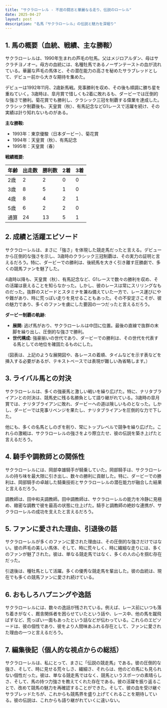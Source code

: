 ```yaml
---
title: "サクラローレル - 不屈の闘志と華麗なる走り、伝説のローレル"
date: 2025-04-27
layout: post
description: "名馬『サクラローレル』の伝説と魅力を深堀り"
---
```


## 1. 馬の概要（血統、戦績、主な勝鞍）

サクラローレルは、1990年生まれの芦毛の牡馬。父はメジロアルダン、母はサクラチヨノオー。母方の血統には、名種牡馬であるノーザンテーストの血が流れている。華麗な芦毛の馬体と、その潜在能力の高さを秘めたサラブレッドとして、デビュー前から大きな期待を集めた。

デビューは1992年11月、2歳新馬戦。見事勝利を収め、その後も順調に勝ち星を重ねていく。3歳時は、皐月賞で惜しくも2着に敗れるも、ダービーでは圧倒的な強さで勝利。菊花賞でも勝利し、クラシック三冠を制覇する偉業を達成した。クラシック制覇後も、天皇賞（秋）、有馬記念などG1レースで活躍を続け、その実績は計り知れないものがある。

**主な勝鞍:**

* 1993年：東京優駿（日本ダービー）、菊花賞
* 1994年：天皇賞（秋）、有馬記念
* 1995年：天皇賞（春）


**戦績概要:**

| 年齢 | 出走数 | 勝利数 | 2着 | 3着 |
|---|---|---|---|---|
| 2歳 | 2 | 2 | 0 | 0 |
| 3歳 | 8 | 5 | 1 | 0 |
| 4歳 | 8 | 4 | 2 | 1 |
| 5歳 | 6 | 2 | 2 | 0 |
| 通算 | 24 | 13 | 5 | 1 |


## 2. 成績と活躍エピソード

サクラローレルは、まさに「強さ」を体現した競走馬だったと言える。デビューから圧倒的な強さを示し、3歳時のクラシック三冠制覇は、その実力の証明と言えるだろう。特に、ダービーでの勝利は、後続馬を大きく引き離す圧勝劇で、多くの競馬ファンを魅了した。

4歳時以降も、天皇賞（秋）、有馬記念など、G1レースで数々の勝利を収め、その活躍は衰えることを知らなかった。しかし、彼のレースは常にスリリングなものだった。抜群のスピードとスタミナを兼ね備えていた一方で、レース運びにやや難があり、時に荒っぽい走りを見せることもあった。その不安定さこそが、彼の魅力であり、多くのファンを虜にした要因の一つだったと言えるだろう。

**ダービー制覇の軌跡:**

* **展開:** 逃げ馬がおり、サクラローレルは中団に位置。最後の直線で抜群の末脚を繰り出し、圧倒的な強さで勝利。
* **世代構成:** 強豪揃いの世代であり、ダービーでの勝利は、その世代を代表する馬としての地位を確固たるものにした。

（図表は、上記のような展開図や、各レースの着順、タイムなどを示す表などを挿入する必要があるが、テキストベースでは表現が難しい為省略します。）


## 3. ライバル馬との対決

サクラローレルは、多くの強豪馬と激しい戦いを繰り広げた。特に、ナリタブライアンとの対決は、競馬史に残る名勝負として語り継がれている。3歳時の皐月賞では、ナリタブライアンに敗れ、ダービーへの道は険しいものとなった。しかし、ダービーでは見事リベンジを果たし、ナリタブライアンを圧倒的な力で下した。

他にも、多くの名馬としのぎを削り、常にトップレベルで競争を繰り広げた。これらの激戦は、サクラローレルの強さをより際立たせ、彼の伝説を築き上げたと言えるだろう。


## 4. 騎手や調教師との関係性

サクラローレルには、岡部幸雄騎手が騎乗していた。岡部騎手は、サクラローレルの持ち味を最大限に引き出し、数々の勝利に貢献した。特に、ダービーでの勝利は、岡部騎手の卓越した騎乗技術とサクラローレルの潜在能力が融合した結果と言えるだろう。

調教師は、田中和夫調教師。田中調教師は、サクラローレルの能力を冷静に見極め、緻密な調教で彼を最高の状態に仕上げた。騎手と調教師の絶妙な連携が、サクラローレルの成功を支えたと言えるだろう。


## 5. ファンに愛された理由、引退後の話

サクラローレルが多くのファンに愛された理由は、その圧倒的な強さだけではない。彼の芦毛の美しい馬体、そして、時に荒々しく、時に繊細な走りには、多くのファンが魅了された。彼は、単なる競走馬ではなく、多くの人の心を掴む存在だった。

引退後は、種牡馬として活躍。多くの優秀な競走馬を輩出した。彼の血統は、現在でも多くの競馬ファンに愛され続けている。


## 6. おもしろハプニングや逸話

サクラローレルには、数々の逸話が残されている。例えば、レース前にいつも落ち着きがなく、厩舎関係者を困らせていたという話や、レース中、他の馬を蹴飛ばすなど、荒っぽい一面もあったという話などが伝わっている。これらのエピソードは、彼の個性であり、彼をより人間味あふれる存在として、ファンに愛された理由の一つと言えるだろう。


## 7. 編集後記（個人的な視点からの総括）

サクラローレルは、私にとって、まさに「伝説の競走馬」である。彼の圧倒的な強さ、そして、時に見せる荒々しさ、繊細さ、それらは、他のどの馬にも見られない個性だった。彼は、単なる競走馬ではなく、競馬というスポーツの素晴らしさ、そして、馬の持つ力強さを教えてくれた存在である。彼の活躍を振り返ることで、改めて競馬の魅力を再確認することができた。そして、彼の血を受け継ぐサラブレッドたちが、これからも競馬界を盛り上げてくれることを期待している。彼の伝説は、これからも語り継がれていくに違いない。
